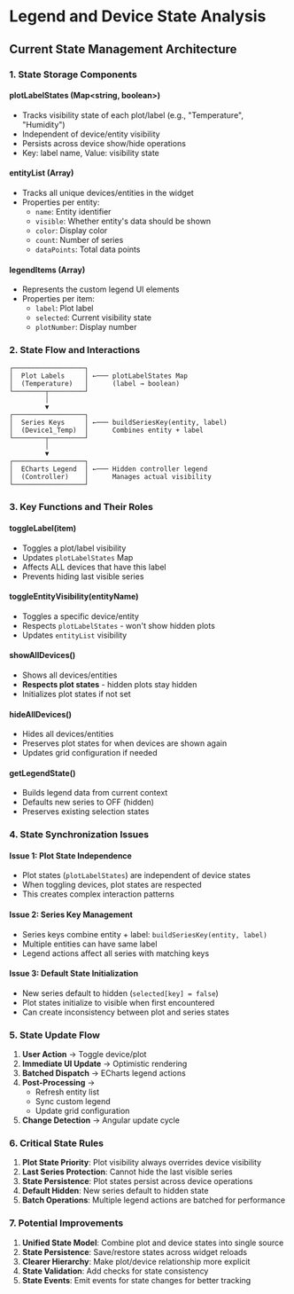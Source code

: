 # Legend and Device State Analysis

## Current State Management Architecture

### 1. State Storage Components

#### **plotLabelStates** (Map<string, boolean>)
- Tracks visibility state of each plot/label (e.g., "Temperature", "Humidity")
- Independent of device/entity visibility
- Persists across device show/hide operations
- Key: label name, Value: visibility state

#### **entityList** (Array)
- Tracks all unique devices/entities in the widget
- Properties per entity:
  - `name`: Entity identifier
  - `visible`: Whether entity's data should be shown
  - `color`: Display color
  - `count`: Number of series
  - `dataPoints`: Total data points

#### **legendItems** (Array)
- Represents the custom legend UI elements
- Properties per item:
  - `label`: Plot label
  - `selected`: Current visibility state
  - `plotNumber`: Display number

### 2. State Flow and Interactions

```
┌──────────────────┐
│  Plot Labels     │ ←─── plotLabelStates Map
│  (Temperature)   │      (label → boolean)
└────────┬─────────┘
         │
         ▼
┌──────────────────┐
│  Series Keys     │ ←─── buildSeriesKey(entity, label)
│  (Device1_Temp)  │      Combines entity + label
└────────┬─────────┘
         │
         ▼
┌──────────────────┐
│  ECharts Legend  │ ←─── Hidden controller legend
│  (Controller)    │      Manages actual visibility
└──────────────────┘
```

### 3. Key Functions and Their Roles

#### **toggleLabel(item)**
- Toggles a plot/label visibility
- Updates `plotLabelStates` Map
- Affects ALL devices that have this label
- Prevents hiding last visible series

#### **toggleEntityVisibility(entityName)**
- Toggles a specific device/entity
- Respects `plotLabelStates` - won't show hidden plots
- Updates `entityList` visibility

#### **showAllDevices()**
- Shows all devices/entities
- **Respects plot states** - hidden plots stay hidden
- Initializes plot states if not set

#### **hideAllDevices()**
- Hides all devices/entities
- Preserves plot states for when devices are shown again
- Updates grid configuration if needed

#### **getLegendState()**
- Builds legend data from current context
- Defaults new series to OFF (hidden)
- Preserves existing selection states

### 4. State Synchronization Issues

#### Issue 1: Plot State Independence
- Plot states (`plotLabelStates`) are independent of device states
- When toggling devices, plot states are respected
- This creates complex interaction patterns

#### Issue 2: Series Key Management
- Series keys combine entity + label: `buildSeriesKey(entity, label)`
- Multiple entities can have same label
- Legend actions affect all series with matching keys

#### Issue 3: Default State Initialization
- New series default to hidden (`selected[key] = false`)
- Plot states initialize to visible when first encountered
- Can create inconsistency between plot and series states

### 5. State Update Flow

1. **User Action** → Toggle device/plot
2. **Immediate UI Update** → Optimistic rendering
3. **Batched Dispatch** → ECharts legend actions
4. **Post-Processing** →
   - Refresh entity list
   - Sync custom legend
   - Update grid configuration
5. **Change Detection** → Angular update cycle

### 6. Critical State Rules

1. **Plot State Priority**: Plot visibility always overrides device visibility
2. **Last Series Protection**: Cannot hide the last visible series
3. **State Persistence**: Plot states persist across device operations
4. **Default Hidden**: New series default to hidden state
5. **Batch Operations**: Multiple legend actions are batched for performance

### 7. Potential Improvements

1. **Unified State Model**: Combine plot and device states into single source
2. **State Persistence**: Save/restore states across widget reloads
3. **Clearer Hierarchy**: Make plot/device relationship more explicit
4. **State Validation**: Add checks for state consistency
5. **State Events**: Emit events for state changes for better tracking